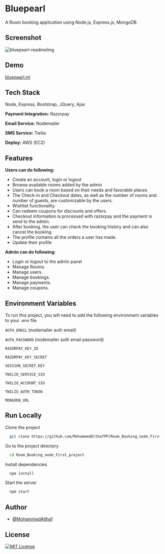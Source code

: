 # Bluepearl

A Room booking application using Node.js, Express.js, MongoDB



## Screenshot

![bluepearl-readmeImg](https://res.cloudinary.com/althaf-ecommerce/image/upload/v1663659508/samples/blue-pearl-screenshot-imge_tnt4xt.png)


## Demo


[bluepearl.ml](https://bluepearl.ml/)
## Tech Stack

 Node, Express, Bootstrap, JQuery, Ajax

**Payment Integration:** Razorpay

**Email Service:** Nodemailer

**SMS Service:** Twilio

**Deploy:** AWS (EC2)




## Features
**Users can do following:**
- Create an account, login or logout
- Browse available rooms added by the admin
- Users can book a room based on their needs and favorable places
- The Check-in and Checkout dates, as well as the number of rooms and number of guests, are customizable by the users.
- Wishlist functionality.
- Can redeem coupons for discounts and offers.
- Checkout information is processed with razorpay and the payment is send to the admin.
- After booking, the user can check the booking history and can also cancel the booking.
- The profile contains all the orders a user has made.
- Update their profile

**Admin can do following:**
- Login or logout to the admin panel
- Manage Rooms.
- Manage users.
- Manage bookings.
- Manage payments.
- Manage coupons.   


## Environment Variables

To run this project, you will need to add the following environment variables to your .env file

`AUTH_EMAIL` (nodemailer auth email)

`AUTH_PASSWORD` (nodemailer auth email password)

`RAZORPAY_KEY_ID `

`RAZORPAY_KEY_SECRET `

`SESSION_SECRET_KEY `

`TWILIO_SERVICE_SID ` 

`TWILIO_ACCOUNT_SID ` 

`TWILIO_AUTH_TOKEN ` 

`MONGODB_URL ` 

## Run Locally

Clone the project

```bash
  git clone https://github.com/MohammedAlthafPP/Room_Booking_node_First_project.git
```

Go to the project directory

```bash
  cd Room_Booking_node_First_project
```

Install dependencies

```bash
  npm install
```

Start the server

```bash
  npm start
```


## Author

- [@MohammedAlthaf](https://github.com/MohammedAlthafPP)


## License

[![MIT License](https://img.shields.io/badge/License-MIT-green.svg)](https://choosealicense.com/licenses/mit/)
